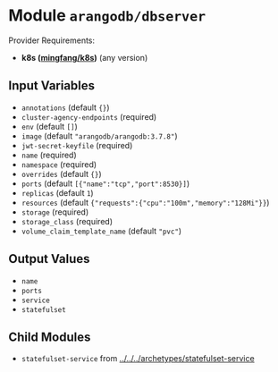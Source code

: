 
# Module `arangodb/dbserver`

Provider Requirements:
* **k8s ([mingfang/k8s](https://registry.terraform.io/providers/mingfang/k8s/latest))** (any version)

## Input Variables
* `annotations` (default `{}`)
* `cluster-agency-endpoints` (required)
* `env` (default `[]`)
* `image` (default `"arangodb/arangodb:3.7.8"`)
* `jwt-secret-keyfile` (required)
* `name` (required)
* `namespace` (required)
* `overrides` (default `{}`)
* `ports` (default `[{"name":"tcp","port":8530}]`)
* `replicas` (default `1`)
* `resources` (default `{"requests":{"cpu":"100m","memory":"128Mi"}}`)
* `storage` (required)
* `storage_class` (required)
* `volume_claim_template_name` (default `"pvc"`)

## Output Values
* `name`
* `ports`
* `service`
* `statefulset`

## Child Modules
* `statefulset-service` from [../../../archetypes/statefulset-service](../../../archetypes/statefulset-service)

